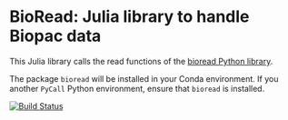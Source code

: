 # BioRead: Julia library to handle Biopac data


This Julia library calls the read functions of the [bioread Python library](https://pypi.org/project/bioread/).

The package `bioread` will be installed in your Conda environment. If you
another `PyCall` Python environment, ensure that `bioread` is installed.


[![Build Status](https://github.com/lindemann09/BioRead.jl/actions/workflows/CI.yml/badge.svg?branch=main)](https://github.com/lindemann09/BioRead.jl/actions/workflows/CI.yml?query=branch%3Amain)
